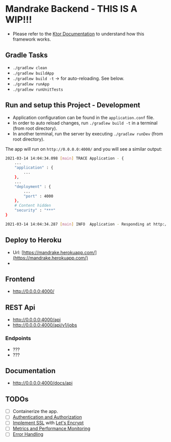 # Mandrake Backend - THIS IS A WIP!!!

 - Please refer to the [Ktor Documentation](https://ktor.io/) to understand how this framework works.

## Gradle Tasks

 - `./gradlew clean`
 - `./gradlew buildApp`
 - `./gradlew build -t` -> for auto-reloading. See below.
 - `./gradlew runApp`
 - `./gradlew runUnitTests`

## Run and setup this Project - Development
 
 - Application configuration can be found in the `application.conf` file.
 - In order to auto reload changes, run `./gradlew build -t` in a terminal (from root directory). 
 - In another terminal, run the server by executing `./gradlew runDev` (from root directory).

The app will run on `http://0.0.0.0:4000/` and you will see a similar output:

```bash 
2021-03-14 14:04:34.098 [main] TRACE Application - {
    ...
    "application" : {
        ...
    },
    ...
    "deployment" : {
        ...
        "port" : 4000
    },
    # Content hidden
    "security" : "***"
}

2021-03-14 14:04:34.287 [main] INFO  Application - Responding at http://0.0.0.0:4000
```

## Deploy to Heroku

 - Url: [https://mandrake.herokuapp.com/](https://mandrake.herokuapp.com/)
 - 

## Frontend

 - http://0.0.0.0:4000/

## REST Api

 - http://0.0.0.0:4000/api
 - http://0.0.0.0:4000/api/v1/jobs

### Endpoints
 - ???
 - ???

## Documentation

 - http://0.0.0.0:4000/docs/api

## TODOs

 - [ ] Containerize the app.
 - [ ] [Authentication and Authorization](https://ktor.io/docs/authentication.html)
 - [ ] [Implement SSL](https://ktor.io/docs/ssl.html) with [Let's Encrypt](https://letsencrypt.org/)
 - [ ] [Metrics and Performance Monitoring](https://ktor.io/docs/dropwizard-metrics.html)
 - [ ] [Error Handling](https://ktor.io/docs/status-pages.html)